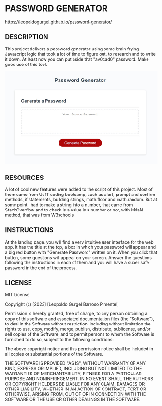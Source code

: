 # PASSWORD GENERATOR

https://leopoldogurgel.github.io/password-generator/

## DESCRIPTION

This project delivers a password generator using some brain frying Javascript logic that took a lot of time to figure out, to research and to write it down. At least now you can put aside that "av0cad0" password. Make good use of this tool.

![Screenshot of the app](./Develop/images/PWGscreenshot.jpg "Page screenshot")

## RESOURCES

A lot of cool new features were added to the script of this project. Most of them came from UofT coding bootcamp, such as alert, prompt and confirm methods, if statements, building strings, math.floor and math.random. But at some point I had to make a string into a number, that came from StackOverflow and to check is a value is a number or nor, with isNaN method, that was from W3schools.

## INSTRUCTIONS

At the landing page, you will find a very intuitive user interface for the web app. It has the title at the top, a box in which your password will appear and a big red button with "Generate Password" written on it. When you click that button, some questions will appear on your screen. Answer the questions following the instructions in each of them and you will have a super safe password in the end of the process.

## LICENSE

MIT License

Copyright (c) [2023] [Leopoldo Gurgel Barroso Pimentel]

Permission is hereby granted, free of charge, to any person obtaining a copy
of this software and associated documentation files (the "Software"), to deal
in the Software without restriction, including without limitation the rights
to use, copy, modify, merge, publish, distribute, sublicense, and/or sell
copies of the Software, and to permit persons to whom the Software is
furnished to do so, subject to the following conditions:

The above copyright notice and this permission notice shall be included in all
copies or substantial portions of the Software.

THE SOFTWARE IS PROVIDED "AS IS", WITHOUT WARRANTY OF ANY KIND, EXPRESS OR
IMPLIED, INCLUDING BUT NOT LIMITED TO THE WARRANTIES OF MERCHANTABILITY,
FITNESS FOR A PARTICULAR PURPOSE AND NONINFRINGEMENT. IN NO EVENT SHALL THE
AUTHORS OR COPYRIGHT HOLDERS BE LIABLE FOR ANY CLAIM, DAMAGES OR OTHER
LIABILITY, WHETHER IN AN ACTION OF CONTRACT, TORT OR OTHERWISE, ARISING FROM,
OUT OF OR IN CONNECTION WITH THE SOFTWARE OR THE USE OR OTHER DEALINGS IN THE
SOFTWARE.
